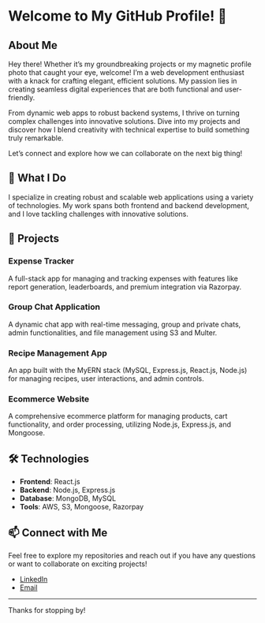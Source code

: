 # Welcome to My GitHub Profile! 👋

## About Me

Hey there! Whether it’s my groundbreaking projects or my magnetic profile photo that caught your eye, welcome! I’m a web development enthusiast with a knack for crafting elegant, efficient solutions. My passion lies in creating seamless digital experiences that are both functional and user-friendly.

From dynamic web apps to robust backend systems, I thrive on turning complex challenges into innovative solutions. Dive into my projects and discover how I blend creativity with technical expertise to build something truly remarkable.

Let’s connect and explore how we can collaborate on the next big thing!

## 🌟 What I Do

I specialize in creating robust and scalable web applications using a variety of technologies. My work spans both frontend and backend development, and I love tackling challenges with innovative solutions.

## 🚀 Projects

### **Expense Tracker**
A full-stack app for managing and tracking expenses with features like report generation, leaderboards, and premium integration via Razorpay.

### **Group Chat Application**
A dynamic chat app with real-time messaging, group and private chats, admin functionalities, and file management using S3 and Multer.

### **Recipe Management App**
An app built with the MyERN stack (MySQL, Express.js, React.js, Node.js) for managing recipes, user interactions, and admin controls.

### **Ecommerce Website**
A comprehensive ecommerce platform for managing products, cart functionality, and order processing, utilizing Node.js, Express.js, and Mongoose.

## 🛠️ Technologies

- **Frontend**: React.js
- **Backend**: Node.js, Express.js
- **Database**: MongoDB, MySQL
- **Tools**: AWS, S3, Mongoose, Razorpay

## 📫 Connect with Me

Feel free to explore my repositories and reach out if you have any questions or want to collaborate on exciting projects!

- [LinkedIn](https://www.linkedin.com/in/dheeraj-n-dhongade-41a994268/)
- [Email](mailto:dheerajndhongade@gmail.com)

---

Thanks for stopping by!

